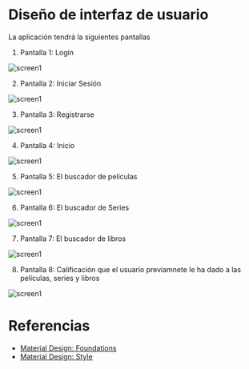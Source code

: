 # Diseño de interfaz de usuario

La aplicación tendrá la siguientes pantallas

1. Pantalla 1: Login

![screen1](images/Multi_reseña_page-0001.jpg)

2. Pantalla 2: Iniciar Sesión

![screen1](images/Multi_reseña_page-0002.jpg)

3. Pantalla 3: Registrarse

![screen1](images/Multi_reseña_page-0003.jpg)

4. Pantalla 4: Inicio 

![screen1](images/Multi_reseña_page-0004.jpg)

5. Pantalla 5: El buscador de películas

![screen1](images/Multi_reseña_page-0005.jpg)

6. Pantalla 6: El buscador de Series

![screen1](images/Multi_reseña_page-0006.jpg)

7. Pantalla 7: El buscador de libros

![screen1](images/Multi_reseña_page-0007.jpg)

8. Pantalla 8: Calificación que el usuario previamnete le ha dado a las películas, series y libros

![screen1](images/Multi_reseña_page-0008.jpg)


# Referencias

- [Material Design: Foundations](https://m3.material.io/foundations)
- [Material Design: Style](https://m3.material.io/styles)
